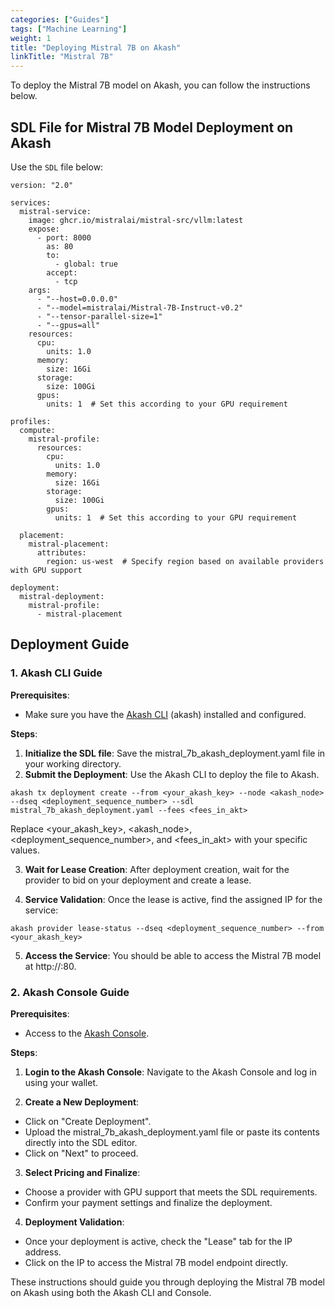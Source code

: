 ```yaml
---
categories: ["Guides"]
tags: ["Machine Learning"]
weight: 1
title: "Deploying Mistral 7B on Akash"
linkTitle: "Mistral 7B"
---
```


To deploy the Mistral 7B model on Akash, you can follow the instructions below.

## SDL File for Mistral 7B Model Deployment on Akash

Use the `SDL` file below:

```
version: "2.0"

services:
  mistral-service:
    image: ghcr.io/mistralai/mistral-src/vllm:latest
    expose:
      - port: 8000
        as: 80
        to:
          - global: true
        accept:
          - tcp
    args:
      - "--host=0.0.0.0"
      - "--model=mistralai/Mistral-7B-Instruct-v0.2"
      - "--tensor-parallel-size=1"
      - "--gpus=all"
    resources:
      cpu:
        units: 1.0
      memory:
        size: 16Gi 
      storage:
        size: 100Gi
      gpus:
        units: 1  # Set this according to your GPU requirement

profiles:
  compute:
    mistral-profile:
      resources:
        cpu:
          units: 1.0
        memory:
          size: 16Gi
        storage:
          size: 100Gi
        gpus:
          units: 1  # Set this according to your GPU requirement

  placement:
    mistral-placement:
      attributes:
        region: us-west  # Specify region based on available providers with GPU support

deployment:
  mistral-deployment:
    mistral-profile:
      - mistral-placement
```

## Deployment Guide

### 1. Akash CLI Guide 

**Prerequisites**:
- Make sure you have the [Akash CLI](/docs/getting-started/quickstart-guides/akash-cli/) (akash) installed and configured.

**Steps**:
1. **Initialize the SDL file**: Save the mistral_7b_akash_deployment.yaml file in your working directory.
2. **Submit the Deployment**: Use the Akash CLI to deploy the file to Akash.
```
akash tx deployment create --from <your_akash_key> --node <akash_node> --dseq <deployment_sequence_number> --sdl mistral_7b_akash_deployment.yaml --fees <fees_in_akt>
```

Replace <your_akash_key>, <akash_node>, <deployment_sequence_number>, and <fees_in_akt> with your specific values.

3. **Wait for Lease Creation**: After deployment creation, wait for the provider to bid on your deployment and create a lease.

4. **Service Validation**: Once the lease is active, find the assigned IP for the service:
```
akash provider lease-status --dseq <deployment_sequence_number> --from <your_akash_key>
```

5. **Access the Service**: You should be able to access the Mistral 7B model at http://<provider-ip>:80.

### 2. Akash Console Guide

**Prerequisites**:

- Access to the [Akash Console](https://console.akash.network/).

**Steps**:

1. **Login to the Akash Console**: Navigate to the Akash Console and log in using your wallet.

2. **Create a New Deployment**:

- Click on "Create Deployment".
- Upload the mistral_7b_akash_deployment.yaml file or paste its contents directly into the SDL editor.
- Click on "Next" to proceed.

3. **Select Pricing and Finalize**:

- Choose a provider with GPU support that meets the SDL requirements.
- Confirm your payment settings and finalize the deployment.

4. **Deployment Validation**:

- Once your deployment is active, check the "Lease" tab for the IP address.
- Click on the IP to access the Mistral 7B model endpoint directly.

These instructions should guide you through deploying the Mistral 7B model on Akash using both the Akash CLI and Console.